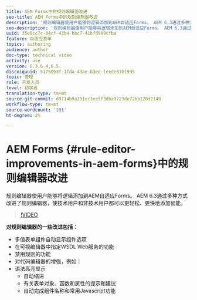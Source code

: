```yaml
---
title: AEM Forms中的规则编辑器改进
seo-title: AEM Forms中的规则编辑器改进
description: '规则编辑器使用户能够将逻辑添加到AEM自适应Forms。 AEM 6.3通过多种方式改进了规则编辑器，使技术用户和非技术用户都可以更轻松、更快地添加智能。 '
seo-description: '规则编辑器使用户能够将逻辑添加到AEM自适应Forms。 AEM 6.3通过多种方式改进了规则编辑器，使技术用户和非技术用户都可以更轻松、更快地添加智能。 '
uuid: 35e8cc7c-04cf-43b4-bbc7-41bfd909cfba
feature: 自适应表单
topics: authoring
audience: author
doc-type: technical video
activity: use
version: 6.3,6.4,6.5.
discoiquuid: 51750b3f-1fda-43ae-b3ed-1eede83b19d5
topic: 管理
role: 开发人员
level: 初学者
translation-type: tm+mt
source-git-commit: d9714b9a291ec3ee5f3dba9723de72bb120d2149
workflow-type: tm+mt
source-wordcount: '191'
ht-degree: 2%

---
```



# AEM Forms {#rule-editor-improvements-in-aem-forms}中的规则编辑器改进

规则编辑器使用户能够将逻辑添加到AEM自适应Forms。 AEM 6.3通过多种方式改进了规则编辑器，使技术用户和非技术用户都可以更轻松、更快地添加智能。

>[!VIDEO](https://video.tv.adobe.com/v/19653?quality=9&learn=on)

**对规则编辑器的一些改进包括：**

* 多值表单组件自动显示组件选项
* 在可视编辑器中指定WSDL Web服务的功能
* 禁用规则的功能
* 对代码编辑器的增强，例如：
* 语法高亮显示
   * 自动缩进
   * 有关表单对象、函数和属性的提示和建议
   * 自动完成组件名称和常用Javascript功能
